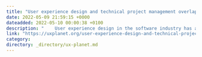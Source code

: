 ```yaml
---
title: "User experience design and technical project management overlap"
date: 2022-05-09 21:59:15 +0000
dateadded: 2022-05-10 00:00:38 +0100
description: "    User experience design in the software industry has a big overlap with project management.  Continue reading on UX Planet »  "
link: "https://uxplanet.org/user-experience-design-and-technical-project-management-overlap-77aabe43ae90?source=rss----819cc2aaeee0---4"
category:
directory: _directory/ux-planet.md
---
```

